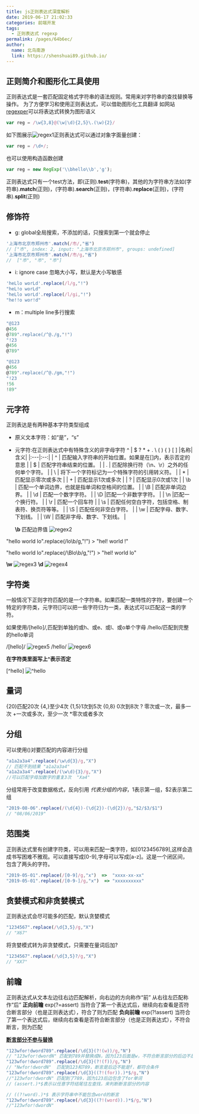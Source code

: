 ```yaml
---
title: js正则表达式深度解析
date: 2019-06-17 21:02:33
categories: 前端开发
tags: 
  - 正则表达式 regexp
permalink: /pages/64b6ec/
author: 
  name: 北鸟南游
  link: https://shenshuai89.github.io/
---
```

## 正则简介和图形化工具使用
正则表达式是一套匹配固定格式字符串的语法规则。常用来对字符串的查找替换等操作。
为了方便学习和使用正则表达式，可以借助图形化工具翻译
如网站[regexper](https://regexper.com)可以将表达式转换为图形语义
``` javascript
var reg = /\w{3,8}@(\w|\d){2,5}\.(\w){2}/
```
如下图展示![regex1](/assets/images/regex1.png)正则表达式可以通过对象字面量创建：
``` javascript
var reg = /\d+/;
```
也可以使用构造函数创建 

``` javascript
var reg = new RegExp('\\bhello\\b','g');
```

正则表达式只有一个test方法，即(正则).**test**(字符串)，其他的为字符串方法如(字符串).**match**(正则)，(字符串).**search**(正则)，(字符串).**replace**(正则)，(字符串).**split**(正则)



## 修饰符
* g: global全局搜索，不添加的话，只搜索到第一个就会停止
``` javascript
'上海市北京市郑州市'.match(/市/,"省")
// ["市", index: 2, input: "上海市北京市郑州市", groups: undefined]
'上海市北京市郑州市'.match(/市/g,"省")
//  ["市", "市", "市"]
```
* i: ignore case 忽略大小写，默认是大小写敏感
``` javascript
'heLlo worLd'.replace(/l/g,"!")
"heL!o worLd"
'heLlo worLd'.replace(/l/gi,"!")
"he!!o wor!d"
```
* m：multiple line多行搜索 

``` javascript
"@123
@456
@789".replace(/^@./g,"!")
"!23
@456
@789"

"@123
@456
@789".replace(/^@./gm,"!")
"!23
!56
!89"
```

  

## 元字符

正则表达是有两种基本字符类型组成
* 原义文本字符：如“是”，“s”

* 元字符:在正则表达式中有特殊含义的非字母字符
 ^ |  $ ? * + . \ ( ) { } [ ]
|名称|含义|
|:---|:--:|
| ^ | 匹配输入字符串的开始位置。如果是在[]内，表示否定的意思 |
| $ | 匹配字符串结束的位置。 |
| . | 匹配除换行符（\n、\r）之外的任何单个字符。 |
| \ | 将下一个字符标记为一个特殊字符的引用转义符。 |
| * | 匹配显示零次或多次 |
| + | 匹配显示1次或多次 |
| ? | 匹配显示0次或1次 |
| \b | 匹配一个单词边界，也就是指单词和空格间的位置。 |
| \B | 匹配非单词边界。 |
| \d | 匹配一个数字字符。 |
| \D |匹配一个非数字字符。 |
| \n |匹配一个换行符。 |
| \r | 匹配一个回车符 |
| \s | 匹配任何空白字符，包括空格、制表符、换页符等等。 |
| \S | 匹配任何非空白字符。 |
| \w | 匹配字母、数字、下划线。 |
| \W | 匹配非字母、数字、下划线。 |

  **\b**  匹配边界值
  ![regex2](/assets/images/regex2.png)

"hello world lo".replace(/lo\b/g,"!")       >   "hel! world !"

"hello world lo".replace(/\Blo\b/g,"!")   >   "hel! world lo"

  **\w**
  ![regex3](/assets/images/regex3.png)
  **\d**
  ![regex4](/assets/images/regex4.png)

## 字符类
一般情况下正则字符匹配的是一个字符串。如果匹配一类特性的字符，要创建一个特定的字符类，元字符[]可以把一些字符归为一类，表达式可以匹配这一类的字符。

如果使用/[hello]/,匹配到单独的或h、或e、或l、或o单个字母
/hello/匹配到完整的hello单词

/[hello]/
 ![regex5](/assets/images/regex5.png)
/hello/
 ![regex6](/assets/images/regex6.png)

 **在字符类里面写上^表示否定**

[^hello]
 ![^hello](/assets/images/^hello.png)

## 量词
{20}匹配20次
{4,}至少4次
{1,5}1次到5次
{0,8} 0次到8次
? 零次或一次，最多一次
+一次或多次，至少一次
*零次或者多次


## 分组
可以使用()对要匹配的内容进行分组
``` javascript
"a1a2a3a4".replace(/\w\d{3}/g,"X")
// 匹配不到结果 "a1a2a3a4"
"a1a2a3a4".replace(/(\w\d){3}/g,"X")
//可以匹配字母加数字的重复3次  "Xa4"
```
分组常用于改变数据格式，反向引用
$代表分组的内容，$1表示第一组，$2表示第二组
``` javascript
"2019-08-06".replace(/(\d{4})-(\d{2})-(\d{2})/g,"$2/$3/$1")
// "08/06/2019"
```

## 范围类
正则表达式里有创建字符类，可以用来匹配一类字符，如[0123456789],这样会造成书写困难不雅观。可以直接写成[0-9],字母可以写成[a-z]。这是一个闭区间，包含了两头的字符。
``` javascript
"2019-05-01".replace(/[0-9]/g,"x")  =>  "xxxx-xx-xx"
"2019-05-01".replace(/[0-9-]/g,"x")  => "xxxxxxxxxx"
```

## 贪婪模式和非贪婪模式
正则表达式会尽可能多的匹配，默认贪婪模式
``` javascript
"1234567".replace(/\d{3,5}/g,"X")
// "X67"
```
将贪婪模式转为非贪婪模式，只需要在量词后加?
``` javascript
"1234567".replace(/\d{3,5}?/g,"X")
// "XX7"
```


## 前瞻
正则表达式从文本左边往右边匹配解析，向右边的方向称作“前”
从右往左匹配称作“后”
**正向前瞻**  exp(?=assert)  当符合了第一个表达式后，继续向右查看是否符合断言部分（也是正则表达式），符合了则为匹配
**负向前瞻**  exp(?!assert)   当符合了第一个表达式后，继续向右查看是否符合断言部分（也是正则表达式），不符合断言，则为匹配

**<u>断言部分不参与替换</u>**

``` javascript
"123wfor!dword789".replace(/\d{3}(?!(w))/g,"N")
// "123wfor!dwordN" 匹配到789并替换成N，因为123后面是w，不符合断言部分的后边不是w条件
"123wfor!dword789".replace(/\d{3}(?!(f))/g,"N")
// "Nwfor!dwordN"  匹配到123和789，断言是后边不能是f，都符合条件
"123wfor!dword789".replace(/\d{3}((?!(for)).)*$/g,"N")
//"123wfor!dwordN" 匹配到了789，因为123后边包含了for单词   
// (assert.)*$表示以任意字符结尾往左查找，来判断断言部分的内容

// ((?!word).)*$ 表示字符串中不能包含word的断言
"123wfor!dword789".replace(/\d{3}((?!(word)).)*$/g,"N")
//"123wfor!dwordN"
```